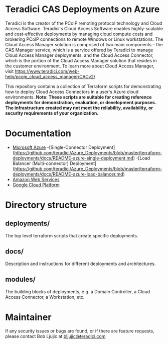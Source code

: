 # Teradici CAS Deployments on Azure
Teradici is the creator of the PCoIP remoting protocol technology and Cloud Access Software. Teradici's Cloud Access Software enables highly-scalable and cost-effective deployments by managing cloud compute costs and brokering PCoIP connections to remote Windows or Linux workstations. The Cloud Access Manager solution is comprised of two main components – the CAS Manager service, which is a service offered by Teradici to manage Cloud Access Manager deployments, and the Cloud Access Connector, which is the portion of the Cloud Access Manager solution that resides in the customer environment.  To learn more about Cloud Access Manager, visit https://www.teradici.com/web-help/pcoip_cloud_access_manager/CACv2/

This repository contains a collection of Terraform scripts for demonstrating how to deploy Cloud Access Connectors in a user's Azure cloud environments. __Note: These scripts are suitable for creating reference deployments for demonstration, evaluation, or development purposes. The infrastructure created may not meet the reliability, availability, or security requirements of your organization.__

# Documentation
- [Microsoft Azure](https://github.com/teradici/cloud_deployment_scripts/blob/master/docs/aws/README.md)
        -[Single-Connector Deployment] (https://github.com/teradici/Azure_Deployments/blob/master/terraform-deployments/docs/README-azure-single-deployment.md)
        -[Load Balancer (Multi-connector) Deployment] (https://github.com/teradici/Azure_Deployments/blob/master/terraform-deployments/docs/README-azure-load-balancer.md)
- [Amazon Web Services](https://github.com/teradici/cloud_deployment_scripts/blob/master/docs/aws/README.md)
- [Google Cloud Platform](https://github.com/teradici/cloud_deployment_scripts/blob/master/docs/gcp/README.md)

# Directory structure
## deployments/
The top level terraform scripts that create specific deployments.

## docs/
Description and instructions for different deployments and architectures.

## modules/
The building blocks of deployments, e.g. a Domain Controller, a Cloud Access
Connector, a Workstation, etc.


# Maintainer
If any security issues or bugs are found, or if there are feature requests, please contact Bob Ljujic at bljujic@teradici.com
